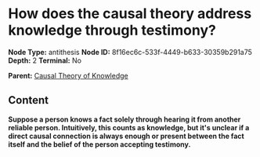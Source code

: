 # How does the causal theory address knowledge through testimony?

**Node Type:** antithesis
**Node ID:** 8f16ec6c-533f-4449-b633-30359b291a75
**Depth:** 2
**Terminal:** No

**Parent:** [Causal Theory of Knowledge](causal-theory-of-knowledge.md)

## Content

**Suppose a person knows a fact solely through hearing it from another reliable person. Intuitively, this counts as knowledge, but it's unclear if a direct causal connection is always enough or present between the fact itself and the belief of the person accepting testimony.**
